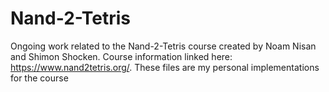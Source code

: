 # Nand-2-Tetris
Ongoing work related to the Nand-2-Tetris course created by Noam Nisan and Shimon Shocken. Course information linked here: https://www.nand2tetris.org/. These files are my personal implementations for the course
